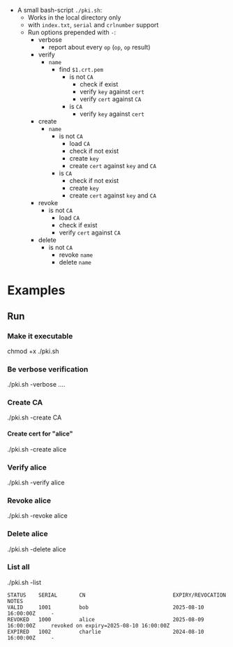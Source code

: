- A small bash-script `./pki.sh`:
	* Works in the local directory only
	* with `index.txt`, `serial` and `crlnumber` support
	* Run options prepended with `-`:
		* verbose
			* report about every `op` (`op`, `op` result)
		* verify
			* `name`
				* find `$1.crt.pem`
					* is not `CA`
						* check if exist
						* verify `key` against `cert`
						* verify `cert` against `CA`
					* is `CA`
						* verify `key` against `cert`
		* create
			* `name`
				* is not `CA`
					* load `CA`
					* check if not exist
					* create `key`
					* create `cert` against `key` and `CA`
				* is `CA`
					* check if not exist
					* create `key`
					* create `cert` against `key` and `CA`
		* revoke
			* is not `CA`
				* load `CA`
				* check if exist
				* verify `cert` against `CA`
		* delete
			* is not `CA`
				* revoke `name`
				* delete `name`

# Examples

## Run

### Make it executable

chmod +x ./pki.sh

### Be verbose verification

./pki.sh -verbose ....

### Create CA

./pki.sh -create CA

#### Create cert for "alice"

./pki.sh -create alice

### Verify alice

./pki.sh -verify alice

### Revoke alice

./pki.sh -revoke alice

### Delete alice

./pki.sh -delete alice

### List all

./pki.sh -list

```
STATUS    SERIAL       CN                            EXPIRY/REVOCATION         NOTES
VALID     1001         bob                           2025-08-10 16:00:00Z     -
REVOKED   1000         alice                         2025-08-09 16:00:00Z     revoked on expiry=2025-08-10 16:00:00Z
EXPIRED   1002         charlie                       2024-08-10 16:00:00Z     -

```

